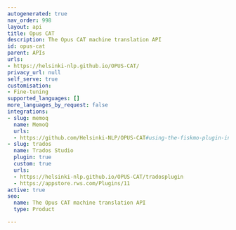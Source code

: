 ```yaml
---
autogenerated: true
nav_order: 998
layout: api
title: Opus CAT
description: The Opus CAT machine translation API
id: opus-cat
parent: APIs
urls:
- https://helsinki-nlp.github.io/OPUS-CAT/
privacy_url: null
self_serve: true
customisation:
- Fine-tuning
supported_languages: []
more_languages_by_request: false
integrations:
- slug: memoq
  name: MemoQ
  urls:
  - https://github.com/Helsinki-NLP/OPUS-CAT#using-the-fiskmo-plugin-in-memoq
- slug: trados
  name: Trados Studio
  plugin: true
  custom: true
  urls:
  - https://helsinki-nlp.github.io/OPUS-CAT/tradosplugin
  - https://appstore.rws.com/Plugins/11
active: true
seo:
  name: The Opus CAT machine translation API
  type: Product

---
```


